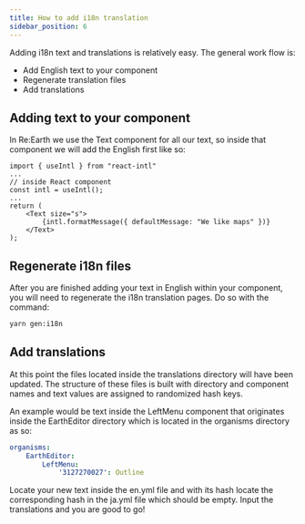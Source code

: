 ```yaml
---
title: How to add i18n translation
sidebar_position: 6
---
```


Adding i18n text and translations is relatively easy. The general work flow is: 

- Add English text to your component
- Regenerate translation files
- Add translations

## Adding text to your component

In Re:Earth we use the Text component for all our text, so inside that component we will add the English first like so:

```tsx
import { useIntl } from "react-intl"
...
// inside React component
const intl = useIntl();
...
return (
	<Text size="s">
		{intl.formatMessage({ defaultMessage: "We like maps" })}
	</Text>
);
```

## Regenerate i18n files

After you are finished adding your text in English within your component, you will need to regenerate the i18n translation pages. Do so with the command:

```bash
yarn gen:i18n
```

## Add translations

At this point the files located inside the translations directory will have been updated. The structure of these files is built with directory and component names and text values are assigned to randomized hash keys. 

An example would be text inside the LeftMenu component that originates inside the EarthEditor directory which is located in the organisms directory as so:

```yaml
organisms:
	EarthEditor:
		LeftMenu:
			'3127270027': Outline
```

 Locate your new text inside the en.yml file and with its hash locate the corresponding hash in the ja.yml file which should be empty. Input the translations and you are good to go!